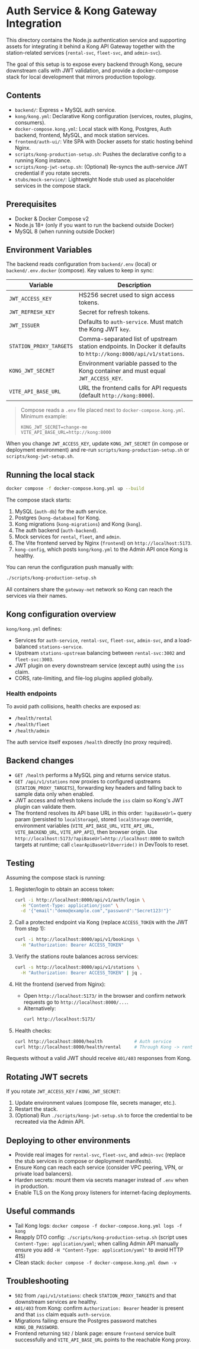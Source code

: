 # Auth Service & Kong Gateway Integration

This directory contains the Node.js authentication service and supporting assets for integrating it behind a Kong API Gateway together with the station-related services (`rental-svc`, `fleet-svc`, and `admin-svc`).

The goal of this setup is to expose every backend through Kong, secure downstream calls with JWT validation, and provide a docker-compose stack for local development that mirrors production topology.

## Contents

- `backend/`: Express + MySQL auth service.
- `kong/kong.yml`: Declarative Kong configuration (services, routes, plugins, consumers).
- `docker-compose.kong.yml`: Local stack with Kong, Postgres, Auth backend, frontend, MySQL, and mock station services.
- `frontend/auth-ui/`: Vite SPA with Docker assets for static hosting behind Nginx.
- `scripts/kong-production-setup.sh`: Pushes the declarative config to a running Kong instance.
- `scripts/kong-jwt-setup.sh`: (Optional) Re-syncs the auth-service JWT credential if you rotate secrets.
- `stubs/mock-service/`: Lightweight Node stub used as placeholder services in the compose stack.

## Prerequisites

- Docker & Docker Compose v2
- Node.js 18+ (only if you want to run the backend outside Docker)
- MySQL 8 (when running outside Docker)

## Environment Variables

The backend reads configuration from `backend/.env` (local) or `backend/.env.docker` (compose). Key values to keep in sync:

| Variable | Description |
| --- | --- |
| `JWT_ACCESS_KEY` | HS256 secret used to sign access tokens. |
| `JWT_REFRESH_KEY` | Secret for refresh tokens. |
| `JWT_ISSUER` | Defaults to `auth-service`. Must match the Kong JWT `key`. |
| `STATION_PROXY_TARGETS` | Comma-separated list of upstream station endpoints. In Docker it defaults to `http://kong:8000/api/v1/stations`. |
| `KONG_JWT_SECRET` | Environment variable passed to the Kong container and must equal `JWT_ACCESS_KEY`. |
| `VITE_API_BASE_URL` | URL the frontend calls for API requests (default `http://kong:8000`). |

> Compose reads a `.env` file placed next to `docker-compose.kong.yml`. Minimum example:
>
> ```
> KONG_JWT_SECRET=change-me
> VITE_API_BASE_URL=http://kong:8000
> ```

When you change `JWT_ACCESS_KEY`, update `KONG_JWT_SECRET` (in compose or deployment environment) and re-run `scripts/kong-production-setup.sh` or `scripts/kong-jwt-setup.sh`.

## Running the local stack

```bash
docker compose -f docker-compose.kong.yml up --build
```

The compose stack starts:

1. MySQL (`auth-db`) for the auth service.
2. Postgres (`kong-database`) for Kong.
3. Kong migrations (`kong-migrations`) and Kong (`kong`).
4. The auth backend (`auth-backend`).
5. Mock services for `rental`, `fleet`, and `admin`.
6. The Vite frontend served by Nginx (`frontend`) on `http://localhost:5173`.
7. `kong-config`, which posts `kong/kong.yml` to the Admin API once Kong is healthy.

You can rerun the configuration push manually with:

```bash
./scripts/kong-production-setup.sh
```

All containers share the `gateway-net` network so Kong can reach the services via their names.

## Kong configuration overview

`kong/kong.yml` defines:

- Services for `auth-service`, `rental-svc`, `fleet-svc`, `admin-svc`, and a load-balanced `stations-service`.
- Upstream `stations-upstream` balancing between `rental-svc:3002` and `fleet-svc:3003`.
- JWT plugin on every downstream service (except auth) using the `iss` claim.
- CORS, rate-limiting, and file-log plugins applied globally.

### Health endpoints

To avoid path collisions, health checks are exposed as:

- `/health/rental`
- `/health/fleet`
- `/health/admin`

The auth service itself exposes `/health` directly (no proxy required).

## Backend changes

- `GET /health` performs a MySQL ping and returns service status.
- `GET /api/v1/stations` now proxies to configured upstreams (`STATION_PROXY_TARGETS`), forwarding key headers and falling back to sample data only when enabled.
- JWT access and refresh tokens include the `iss` claim so Kong's JWT plugin can validate them.
- The frontend resolves its API base URL in this order: `?apiBaseUrl=` query param (persisted to `localStorage`), stored `localStorage` override, environment variables (`VITE_API_BASE_URL`, `VITE_API_URL`, `VITE_BACKEND_URL`, `VITE_APP_API`), then browser origin. Use `http://localhost:5173/?apiBaseUrl=http://localhost:8000` to switch targets at runtime; call `clearApiBaseUrlOverride()` in DevTools to reset.

## Testing

Assuming the compose stack is running:

1. Register/login to obtain an access token:
   ```bash
   curl -i http://localhost:8000/api/v1/auth/login \
     -H "Content-Type: application/json" \
     -d '{"email":"demo@example.com","password":"Secret123!"}'
   ```

2. Call a protected endpoint via Kong (replace `ACCESS_TOKEN` with the JWT from step 1):
   ```bash
   curl -i http://localhost:8000/api/v1/bookings \
     -H "Authorization: Bearer ACCESS_TOKEN"
   ```

3. Verify the stations route balances across services:
   ```bash
   curl -s http://localhost:8000/api/v1/stations \
     -H "Authorization: Bearer ACCESS_TOKEN" | jq .
   ```

4. Hit the frontend (served from Nginx):
   - Open `http://localhost:5173/` in the browser and confirm network requests go to `http://localhost:8000/...`.
   - Alternatively:
     ```bash
     curl http://localhost:5173/
     ```

5. Health checks:
   ```bash
   curl http://localhost:8000/health            # Auth service
   curl http://localhost:8000/health/rental     # Through Kong -> rental-svc
   ```

Requests without a valid JWT should receive `401/403` responses from Kong.

## Rotating JWT secrets

If you rotate `JWT_ACCESS_KEY` / `KONG_JWT_SECRET`:

1. Update environment values (compose file, secrets manager, etc.).
2. Restart the stack.
3. (Optional) Run `./scripts/kong-jwt-setup.sh` to force the credential to be recreated via the Admin API.

## Deploying to other environments

- Provide real images for `rental-svc`, `fleet-svc`, and `admin-svc` (replace the stub services in compose or deployment manifests).
- Ensure Kong can reach each service (consider VPC peering, VPN, or private load balancers).
- Harden secrets: mount them via secrets manager instead of `.env` when in production.
- Enable TLS on the Kong proxy listeners for internet-facing deployments.

## Useful commands

- Tail Kong logs: `docker compose -f docker-compose.kong.yml logs -f kong`
- Reapply DTO config: `./scripts/kong-production-setup.sh` (script uses `Content-Type: application/yaml`; when calling Admin API manually ensure you add `-H "Content-Type: application/yaml"` to avoid HTTP 415)
- Clean stack: `docker compose -f docker-compose.kong.yml down -v`

## Troubleshooting

- `502` from `/api/v1/stations`: check `STATION_PROXY_TARGETS` and that downstream services are healthy.
- `401/403` from Kong: confirm `Authorization: Bearer` header is present and that `iss` claim equals `auth-service`.
- Migrations failing: ensure the Postgres password matches `KONG_DB_PASSWORD`.
- Frontend returning `502` / blank page: ensure `frontend` service built successfully and `VITE_API_BASE_URL` points to the reachable Kong proxy.
